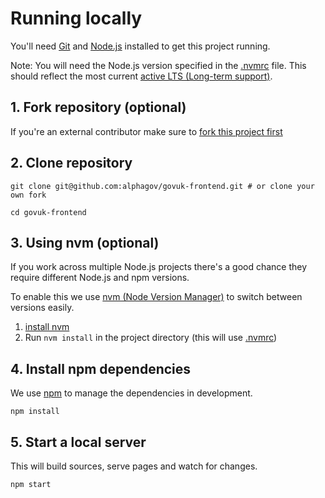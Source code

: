 # Running locally

You'll need [Git](https://help.github.com/articles/set-up-git/) and [Node.js](https://nodejs.org/en/) installed to get this project running.

Note: You will need the Node.js version specified in the [.nvmrc](/../../.nvmrc) file.
This should reflect the most current [active LTS (Long-term support)](https://github.com/nodejs/Release#release-schedule).

## 1. Fork repository (optional)
If you're an external contributor make sure to [fork this project first](https://help.github.com/articles/fork-a-repo/)

## 2. Clone repository
```
git clone git@github.com:alphagov/govuk-frontend.git # or clone your own fork

cd govuk-frontend
```

## 3. Using nvm (optional)
If you work across multiple Node.js projects there's a good chance they require different Node.js and npm versions.

To enable this we use [nvm (Node Version Manager)](https://github.com/creationix/nvm) to switch between versions easily.

1. [install nvm](https://github.com/creationix/nvm#installation)
2. Run `nvm install` in the project directory (this will use [.nvmrc](/../../.nvmrc))

## 4. Install npm dependencies
We use [npm](https://docs.npmjs.com/getting-started/what-is-npm) to manage the dependencies in development.
```
npm install
```

## 5. Start a local server
This will build sources, serve pages and watch for changes.
```
npm start
```
